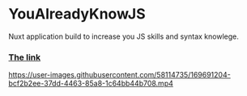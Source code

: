 # YouAlreadyKnowJS

Nuxt application build to increase you JS skills and syntax knowlege.
### [The link](https://yakjs.herokuapp.com/) 

https://user-images.githubusercontent.com/58114735/169691204-bcf2b2ee-37dd-4463-85a8-1c64bb44b708.mp4


